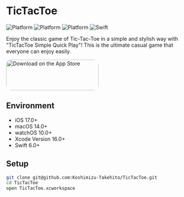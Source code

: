 # TicTacToe

![Platform](https://img.shields.io/badge/platform-iOS-blue.svg)
![Platform](https://img.shields.io/badge/platform-watchOS-blue.svg)
![Platform](https://img.shields.io/badge/platform-macOS-blue.svg)
![Swift](https://img.shields.io/badge/swift-6.0-orange.svg)

Enjoy the classic game of Tic-Tac-Toe in a simple and stylish way with "TicTacToe Simple Quick Play"! This is the ultimate casual game that everyone can enjoy easily.

<a href="https://apps.apple.com/jp/app/id6470109613" style="display: inline-block; overflow: hidden; border-radius: 13px; width: 250px; height: 83px;"><img src="https://tools.applemediaservices.com/api/badges/download-on-the-app-store/black/en-us?size=250x83&amp;releaseDate=1593561600&h=b17e195bc020808628890cbe7fcde25f" alt="Download on the App Store" style="border-radius: 13px; width: 250px; height: 83px;"></a>

## Environment

- iOS 17.0+
- macOS 14.0+
- watchOS 10.0+
- Xcode Version 16.0+
- Swift 6.0+

## Setup

```bash
git clone git@github.com:Koshimizu-Takehito/TicTacToe.git
cd TicTacToe
open TicTacToe.xcworkspace
```

